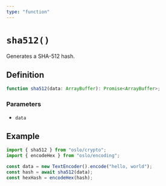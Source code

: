 ```yaml
---
type: "function"
---
```


# `sha512()`

Generates a SHA-512 hash.

## Definition

```ts
function sha512(data: ArrayBuffer): Promise<ArrayBuffer>;
```

### Parameters

- `data`

## Example

```ts
import { sha512 } from "oslo/crypto";
import { encodeHex } from "oslo/encoding";

const data = new TextEncoder().encode("hello, world");
const hash = await sha512(data);
const hexHash = encodeHex(hash);
```
